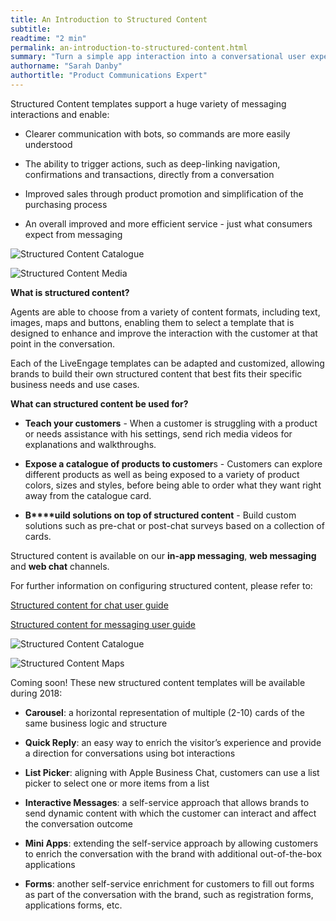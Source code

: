```yaml
---
title: An Introduction to Structured Content
subtitle:
readtime: "2 min"
permalink: an-introduction-to-structured-content.html
summary: "Turn a simple app interaction into a conversational user experience and business connection with structured content."
authorname: "Sarah Danby"
authortitle: "Product Communications Expert"
---
```



Structured Content templates support a huge variety of messaging interactions and enable:

* Clearer communication with bots, so commands are more easily understood

* The ability to trigger actions, such as deep-linking navigation, confirmations and transactions, directly from a conversation

* Improved sales through product promotion and simplification of the purchasing process

* An overall improved and more efficient service - just what consumers expect from messaging

![Structured Content Catalogue](img/structuredcontentscreen1.png)      

![Structured Content Media](img/structuredcontentscreen2.png)

**What is structured content?**

Agents are able to choose from a variety of content formats, including text, images, maps and buttons, enabling them to select a template that is designed to enhance and improve the interaction with the customer at that point in the conversation.

Each of the LiveEngage templates can be adapted and customized, allowing brands to build their own structured content that best fits their specific business needs and use cases.

**What can structured content be used for?**

* **Teach your customers** - When a customer is struggling with a product or needs assistance with his settings, send rich media videos for explanations and walkthroughs.

* **Expose a catalogue of products to customer**s - Customers can explore different products as well as being exposed to a variety of product colors, sizes and styles, before being able to order what they want right away from the catalogue card.

* **B****uild solutions on top of structured content** - Build custom solutions such as pre-chat or post-chat surveys based on a collection of cards.

Structured content is available on our **in-app messaging**, **web messaging** and **web chat** channels.

For further information on configuring structured content, please refer to:

[Structured content for chat user guide](https://s3-eu-west-1.amazonaws.com/ce-sr/CA/User+guides/Structured+Content/Structured+Content+for+Chat)

[Structured content for messaging user guide](https://s3-eu-west-1.amazonaws.com/ce-sr/CA/User+guides/Structured+Content/Structured+Content+for+Messaging)

![Structured Content Catalogue](img/structuredcontentscreen3.png)   

![Structured Content Maps](img/structuredcontentscreen4.png)

Coming soon! These new structured content templates will be available during 2018:

* **Carousel**: a horizontal representation of multiple (2-10) cards of the same business logic and structure

* **Quick Reply**: an easy way to enrich the visitor’s experience and provide a direction for conversations using bot interactions

* **List Picker**: aligning with Apple Business Chat, customers can use a list picker to select one or more items from a list

* **Interactive Messages**: a self-service approach that allows brands to send dynamic content with which the customer can interact and affect the conversation outcome

* **Mini Apps**: extending the self-service approach by allowing customers to enrich the conversation with the brand with additional out-of-the-box applications

* **Forms**: another self-service enrichment for customers to fill out forms as part of the conversation with the brand, such as registration forms, applications forms, etc.
